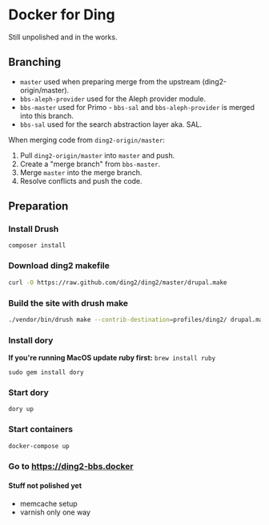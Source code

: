 # Docker for Ding

Still unpolished and in the works.

## Branching
- `master` used when preparing merge from the upstream (ding2-origin/master). 
- `bbs-aleph-provider` used for the Aleph provider module.
- `bbs-master` used for Primo - `bbs-sal` and `bbs-aleph-provider` is merged into this branch.
- `bbs-sal` used for the search abstraction layer aka. SAL.

When merging code from `ding2-origin/master`:
1. Pull `ding2-origin/master` into `master` and push.
2. Create a "merge branch" from `bbs-master`.
3. Merge `master` into the merge branch.
4. Resolve conflicts and push the code.

## Preparation

### Install Drush
```
composer install
```

### Download ding2 makefile
```sh
curl -O https://raw.github.com/ding2/ding2/master/drupal.make
```

### Build the site with drush make
```sh
./vendor/bin/drush make --contrib-destination=profiles/ding2/ drupal.make web
```

### Install dory
__If you're running MacOS update ruby first:__ ```brew install ruby```
```
sudo gem install dory
```

### Start dory
```
dory up 
```

### Start containers
```sh
docker-compose up
```

### Go to https://ding2-bbs.docker

#### Stuff not polished yet

* memcache setup
* varnish only one way
